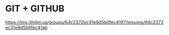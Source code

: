 # GIT + GITHUB


https://lms.ithillel.ua/groups/64c2372ec31e9d5b0fec4197/lessons/64c2372ec31e9d5b0fec41ab
